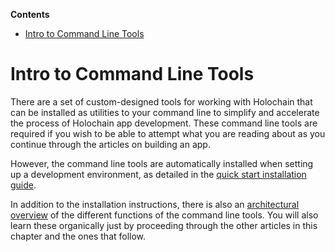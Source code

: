 <!-- START doctoc generated TOC please keep comment here to allow auto update -->
<!-- DON'T EDIT THIS SECTION, INSTEAD RE-RUN doctoc TO UPDATE -->
**Contents**

- [Intro to Command Line Tools](#intro-to-command-line-tools)

<!-- END doctoc generated TOC please keep comment here to allow auto update -->

# Intro to Command Line Tools

There are a set of custom-designed tools for working with Holochain that can be installed as utilities to your command line to simplify and accelerate the process of Holochain app development. These command line tools are required if you wish to be able to attempt what you are reading about as you continue through the articles on building an app.

However, the command line tools are automatically installed when setting up a development environment, as detailed in the [quick start installation guide](https://developer.holochain.org/start.html).

In addition to the installation instructions, there is also an [architectural overview](https://github.com/holochain/holochain-rust/blob/develop/doc/architecture/README.md) of the different functions of the command line tools. You will also learn these organically just by proceeding through the other articles in this chapter and the ones that follow.

